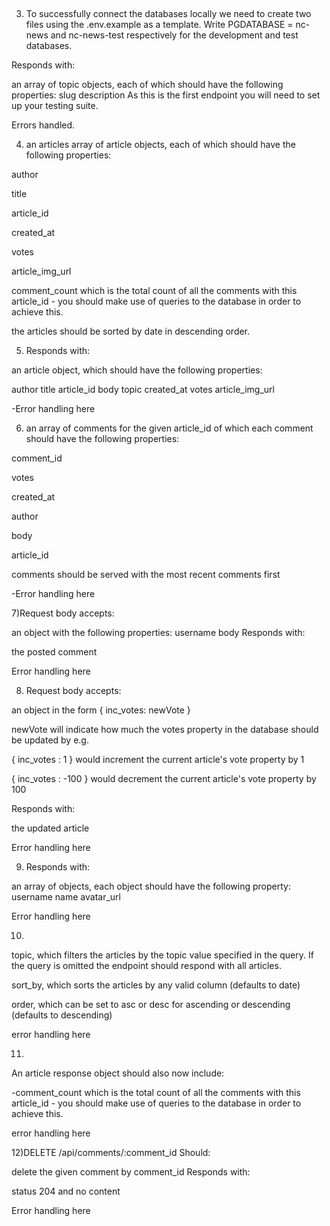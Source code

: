 ##

3. To successfully connect the databases locally we need to create two files using the .env.example as a template. Write PGDATABASE = nc-news and nc-news-test respectively for the development and test databases.

Responds with:

an array of topic objects, each of which should have the following properties:
slug
description
As this is the first endpoint you will need to set up your testing suite.

Errors handled.

4. an articles array of article objects, each of which should have the following properties:

author

title

article_id

created_at

votes

article_img_url

comment_count which is the total count of all the comments with this article_id - you should make use of queries to the database in order to achieve this.

the articles should be sorted by date in descending order.

5. Responds with:

an article object, which should have the following properties:

author
title
article_id
body
topic
created_at
votes
article_img_url

-Error handling here

6. an array of comments for the given article_id of which each comment should have the following properties:

comment_id

votes

created_at

author

body

article_id

comments should be served with the most recent comments first

-Error handling here

7)Request body accepts:

an object with the following properties:
username
body
Responds with:

the posted comment

Error handling here

8. Request body accepts:

an object in the form { inc_votes: newVote }

newVote will indicate how much the votes property in the database should be updated by
e.g.

{ inc_votes : 1 } would increment the current article's vote property by 1

{ inc_votes : -100 } would decrement the current article's vote property by 100

Responds with:

the updated article

Error handling here

9.  Responds with:

an array of objects, each object should have the following property:
username
name
avatar_url

Error handling here


10.
topic, which filters the articles by the topic value specified in the query. If the query is omitted the endpoint should respond with all articles.

sort_by, which sorts the articles by any valid column (defaults to date)

order, which can be set to asc or desc for ascending or descending (defaults to descending)

error handling here

11)
An article response object should also now include:

-comment_count which is the total count of all the comments with this article_id - you should make use of queries to the database in order to achieve this.

error handling here

12)DELETE /api/comments/:comment_id
Should:

delete the given comment by comment_id
Responds with:

status 204 and no content

Error handling here